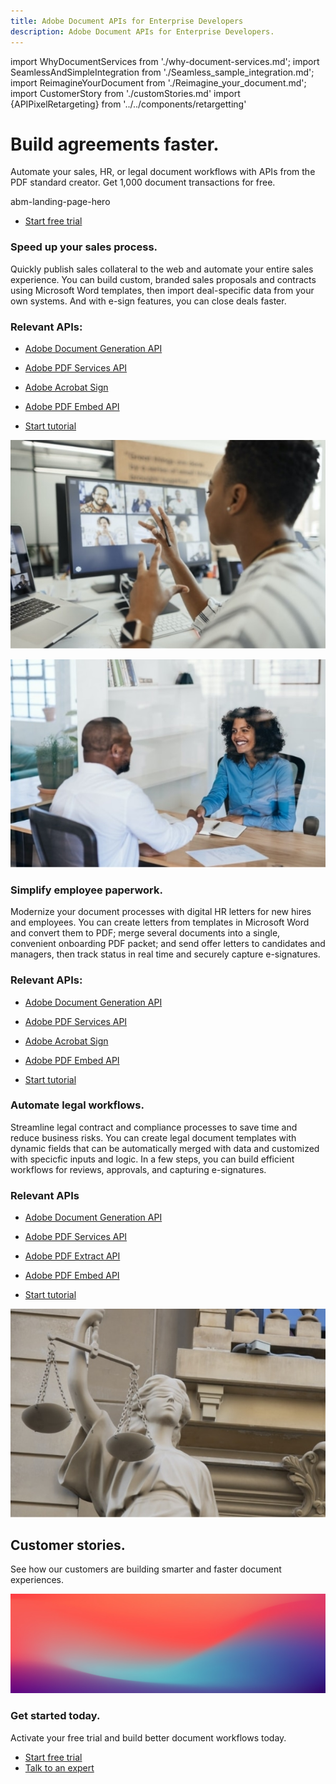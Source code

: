```yaml
---
title: Adobe Document APIs for Enterprise Developers
description: Adobe Document APIs for Enterprise Developers.
---
```


import WhyDocumentServices from './why-document-services.md';
import SeamlessAndSimpleIntegration from './Seamless_sample_integration.md';
import ReimagineYourDocument from './Reimagine_your_document.md';
import CustomerStory from './customStories.md'
import {APIPixelRetargeting} from '../../components/retargetting'

<Hero slots="heading, text, assetsImg, buttons"  customLayout variant="halfwidth" className="herobgImage Hero-Banner assetImglaptop"/>

# Build agreements faster.

Automate your sales, HR, or legal document workflows with APIs from the PDF standard creator.
Get 1,000 document transactions for free.

abm-landing-page-hero

- [Start free trial](https://documentservices.adobe.com/dc-integration-creation-app-cdn/main.html)

<!-- Why Adobe Document Services -->
<WrapperComponent slots="content" repeat="1" theme="lightest" className="why-pdf-services Why-PDF-Services-API"/>

<WhyDocumentServices />

<!-- Seamless and simple integration -->
<WrapperComponent slots="content" theme="light" className="why-docment-services"/>

<SeamlessAndSimpleIntegration />

<!-- Reimagine your document -->
<ReimagineYourDocument />

<!-- ZigZag -->

<TextBlock slots="heading,text,subHeading,linksGroups,buttons,image" theme="light" headerElementType="h2" homeZigZag isbuttonGroups className="home-zigzag-comp-padding Adobe-PDF-Extract-API sales-process" />

### Speed up your sales process.

Quickly publish sales collateral to the web and automate your entire sales experience. You can build custom, branded sales proposals and contracts using Microsoft Word templates, then import deal-specific data from your own systems. And with e-sign features, you can close deals faster.

### Relevant APIs:

- [Adobe Document Generation API](apis/doc-generation/)
- [Adobe PDF Services API](apis/pdf-services/)
- [Adobe Acrobat Sign](https://www.adobe.com/sign.html)
- [Adobe PDF Embed API](apis/pdf-embed/)

- [Start tutorial](https://experienceleague.adobe.com/docs/document-services/tutorials/usecases/acceleratesales.html)

![PDF Extract API Workflow](../images/mob_Image_Sales.jpg)

<TextBlock slots="image,heading,text,subHeading,linksGroups, buttons" theme="lightest"  primaryOutline headerElementType="h2" homeZigZag className="home-zigzag-comp-padding Adobe-Document-Generation-API employee-paperwork"/>

![Document Generation API Workflow](../images/mob_Image_Simplify.jpg)

### Simplify employee paperwork.

Modernize your document processes with digital HR letters for new hires and employees. You can create letters from templates in Microsoft Word and convert them to PDF; merge several documents into a single, convenient onboarding PDF packet; and send offer letters to candidates and managers, then track status in real time and securely capture e-signatures.

### Relevant APIs:

- [Adobe Document Generation API](apis/doc-generation/)
- [Adobe PDF Services API](apis/pdf-services/)
- [Adobe Acrobat Sign](https://www.adobe.com/sign.html)
- [Adobe PDF Embed API](apis/pdf-embed/)

- [Start tutorial](https://experienceleague.adobe.com/docs/document-services/tutorials/usecases/employeeonboarding.html)

<TextBlock slots="heading,text,subHeading,linksGroups,buttons,image" theme="light" headerElementType="h2" homeZigZag className="home-zigzag-comp-padding Adobe-PDF-Extract-API legal-workflows" />

### Automate legal workflows.

Streamline legal contract and compliance processes to save time and reduce business risks. You can create legal document templates with dynamic fields that can be automatically merged with data and customized with specicfic inputs and logic. In a few steps, you can build efficient workflows for reviews, approvals, and capturing e-signatures.

### Relevant APIs

- [Adobe Document Generation API](apis/doc-generation/)
- [Adobe PDF Services API](apis/pdf-services/)
- [Adobe PDF Extract API](apis/pdf-extract/)
- [Adobe PDF Embed API](apis/pdf-embed/)

- [Start tutorial](https://experienceleague.adobe.com/docs/document-services/tutorials/usecases/automatelegalworkflows.html)

![PDF Extract API Workflow](../images/mob_Image_Legal.jpg)

<SummaryBlock slots="heading, text" theme="dark" background="rgb(31, 42, 73)" className="customer_stories py-1"/>

## Customer stories.

See how our customers are building smarter and faster document experiences.

<!-- Custom Stories -->
<WrapperComponent slots="content"  background="rgb(31, 42, 73)" className="customer_story_wrapper"/>
<CustomerStory />

<SummaryBlock slots="image, heading, text, buttons" theme="lightest" primaryOutline background="white" className="get-started-today py-2"/>

![summary block bg img](../images/bg-hero.jpeg)

### Get started today.

Activate your free trial and build better document workflows today.

- [Start free trial](https://documentservices.adobe.com/dc-integration-creation-app-cdn/main.html)
- [Talk to an expert](/pricing/contact/)

<APIPixelRetargeting/>
